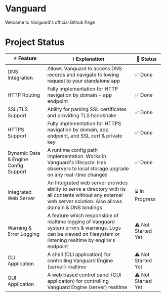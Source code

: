 # Vanguard
Welcome to Vanguard's official Github Page

# Project Status
| ⭐ Feature                | ℹ️ Explanation                                                                                       | 🚀 Status      |
|--------------------------|------------------------------------------------------------------------------------------------------|----------------|
| DNS Integration          | Allows Vanguard to access DNS records and navigate following request to your standalone app           | ✅ Done        |
| HTTP Routing             | Fully implementation for HTTP navigation by domain - app endpoint                                     | ✅ Done        |
| SSL/TLS Support          | Ability for parsing SSL certificates and providing TLS handshake                                      | ✅ Done        |
| HTTPS Support            | Fully implementation for HTTPS navigation by domain, app endpoint, and SSL cert & private key         | ✅ Done        |
| Dynamic Data & Engine Config Support   | A runtime config path implementation. Works in Vanguard's lifecycle. Has observers to local storage upgrade on any real-time changes | ✅ Done  |
| Integrated Web Server    | An Integrated web server provides ability to serve a directory with its all contents without any external web server solution. Also allows domain & DNS bindings | ⌛ In Progress  |
| Warning & Error Logging  | A feature which responsible of realtime logging of Vanguard system errors & warnings. Logs can be viewed on filesystem or listening realtime by engine's endpoint | ⚠️ Not Started Yet |
| CLI Application   | A shell (CLI application) for controlling Vanguard Engine (server) realtime | ⚠️ Not Started Yet |
| GUI Application   | A web based control panel (GUI application) for controlling Vanguard Engine (server)  realtime  | ⚠️ Not Started Yet |
